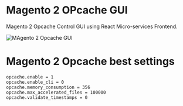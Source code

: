# Magento 2 OPcache GUI

Magento 2 Opcache Control GUI using React Micro-services Frontend. 

![MAgento 2 Opcache GUI](https://github.com/Genaker/Magento2OPcacheGUI/raw/main/Magento-Opcache-Gui.jpg)

# Magento 2 Opcache best settings
```
opcache.enable = 1
opcache.enable_cli = 0
opcache.memory_consumption = 356
opcache.max_accelerated_files = 100000
opcache.validate_timestamps = 0
```

